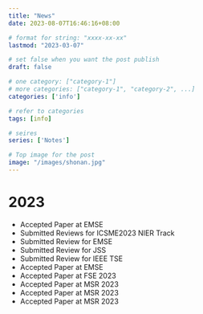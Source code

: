 ```yaml
---
title: "News"
date: 2023-08-07T16:46:16+08:00

# format for string: "xxxx-xx-xx"
lastmod: "2023-03-07"

# set false when you want the post publish
draft: false

# one category: ["category-1"] 
# more categories: ["category-1", "category-2", ...]
categories: ['info']

# refer to categories
tags: [info]

# seires
series: ['Notes']

# Top image for the post
image: "/images/shonan.jpg"
---
```

<!--more-->
# 2023
- Accepted Paper at EMSE
- Submitted Reviews for ICSME2023 NIER Track
- Submitted Review for EMSE
- Submitted Review for JSS
- Submitted Review for IEEE TSE
- Accepted Paper at EMSE
- Accepted Paper at FSE 2023
- Accepted Paper at MSR 2023
- Accepted Paper at MSR 2023
- Accepted Paper at MSR 2023
